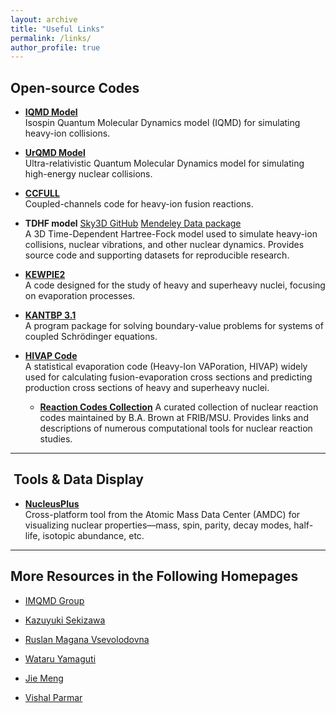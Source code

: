 ```yaml
---
layout: archive
title: "Useful Links"
permalink: /links/
author_profile: true
---
```



##  Open-source Codes

- **[IQMD Model](https://www.scidb.cn/en/detail?dataSetId=d198f93bff464a3c80e0e02485ef1304)**  
  Isospin Quantum Molecular Dynamics model (IQMD) for simulating heavy-ion collisions.

- **[UrQMD Model](https://itp.uni-frankfurt.de/~bleicher/index.html?content=urqmd)**  
  Ultra-relativistic Quantum Molecular Dynamics model for simulating high-energy nuclear collisions.

- **[CCFULL](https://www2.yukawa.kyoto-u.ac.jp/~kouichi.hagino/ccfull.html)**  
  Coupled-channels code for heavy-ion fusion reactions.

- **TDHF model** [Sky3D GitHub](https://github.com/manybody/sky3d) [Mendeley Data package](https://data.mendeley.com/datasets/vzbrzvyrn4/2)  
  A 3D Time-Dependent Hartree-Fock model used to simulate heavy-ion collisions, nuclear vibrations, and other nuclear dynamics. Provides source code and supporting datasets for reproducible research.


- **[KEWPIE2](https://data.mendeley.com/datasets/jpr32dzp8g/1)**  
  A code designed for the study of heavy and superheavy nuclei, focusing on evaporation processes.

- **[KANTBP 3.1](https://data.mendeley.com/datasets/4vm9fhyvh3/1)**  
  A program package for solving boundary-value problems for systems of coupled Schrödinger equations.

- **[HIVAP Code](http://www.imqmd.com/download.html)**  
  A statistical evaporation code (Heavy-Ion VAPoration, HIVAP) widely used for calculating fusion-evaporation cross sections and predicting production cross sections of heavy and superheavy nuclei.

  - **[Reaction Codes Collection](https://people.frib.msu.edu/~brown/reaction-codes/home.html)** 
  A curated collection of nuclear reaction codes maintained by B.A. Brown at FRIB/MSU. Provides links and descriptions of numerous computational tools for nuclear reaction studies.

---

##  ​ Tools & Data Display

- **[NucleusPlus](https://amdc.impcas.ac.cn/web/nubcleus%202_en.html)**  
  Cross-platform tool from the Atomic Mass Data Center (AMDC) for visualizing nuclear properties—mass, spin, parity, decay modes, half-life, isotopic abundance, etc.

---

## More Resources in the Following Homepages

- [IMQMD Group](http://www.imqmd.com/)  

- [Kazuyuki Sekizawa](https://sekizawa.fizyka.pw.edu.pl/english/index.html)  

- [Ruslan Magana Vsevolodovna](https://science-ruslan.weebly.com/about.html)  

- [Wataru Yamaguti](https://www.rcnp.osaka-u.ac.jp/~yamaguti/wyama_RIKEN/wyama/index.html)  

- [Jie Meng](https://pkunuclear.github.io/people/jmeng.html)

- [Vishal Parmar](https://sites.google.com/view/vishal-parmar)  



